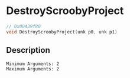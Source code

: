 # DestroyScroobyProject
```c
// 0x00439f80
void DestroyScroobyProject(unk p0, unk p1)
```
## Description
```
Minimum Arguments: 2
Maximum Arguments: 2
```
